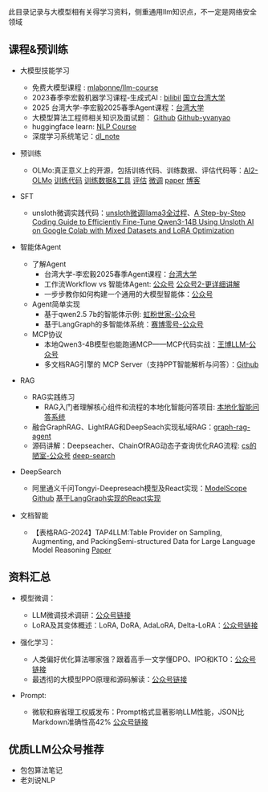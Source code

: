 此目录记录与大模型相有关得学习资料，侧重通用llm知识点，不一定是网络安全领域

## 课程&预训练
- 大模型技能学习
  - 免费大模型课程 : [mlabonne/llm-course](https://github.com/mlabonne/llm-course)
  - 2023春季李宏毅机器学习课程-生成式AI : [bilibil](https://www.bilibili.com/video/BV1NX4y1r7nP/?spm_id_from=333.999.0.0) [国立台湾大学](https://speech.ee.ntu.edu.tw/~hylee/index.php)
  - 2025 台湾大学-李宏毅2025春季Agent课程：[台湾大学](https://speech.ee.ntu.edu.tw/~hylee/ml/2025-spring.php)
  - 大模型算法工程师相关知识及面试题： [Github](https://github.com/wdndev/llm_interview_note/tree/main) [Github-yvanyao](https://yycsu.github.io/)
  - huggingface learn: [NLP Course](https://huggingface.co/learn)
  - 深度学习系统笔记：[dl_note](https://github.com/HarleysZhang/dl_note/tree/main)
- 预训练
  - OLMo:真正意义上的开源，包括训练代码、训练数据、评估代码等：[AI2-OLMo](https://mp.weixin.qq.com/s/uB6jxCWDTJhtFsh9Bc_DYQ) [训练代码](https://github.com/allenai/OLMo) [训练数据&工具](https://github.com/allenai/dolma) [评估](https://github.com/allenai/OLMo-Eval) [微调](https://github.com/allenai/open-instruct) [paper](https://arxiv.org/abs/2402.00838) [博客](https://blog.allenai.org/olmo-open-language-model-87ccfc95f580)

- SFT
  - unsloth微调实践代码：[unsloth微调llama3全过程](https://www.cnblogs.com/shanren/p/18251730)、[A Step-by-Step Coding Guide to Efficiently Fine-Tune Qwen3-14B Using Unsloth AI on Google Colab with Mixed Datasets and LoRA Optimization](https://www.marktechpost.com/2025/05/20/a-step-by-step-coding-guide-to-efficiently-fine-tune-qwen3-14b-using-unsloth-ai-on-google-colab-with-mixed-datasets-and-lora-optimization/)

- 智能体Agent
  - 了解Agent
    - 台湾大学-李宏毅2025春季Agent课程：[台湾大学](https://speech.ee.ntu.edu.tw/~hylee/ml/2025-spring.php)
    - 工作流Workflow vs 智能体Agent: [公众号](https://mp.weixin.qq.com/s/--oOMlbeqE98kE_yjksGmw?color_scheme=light)  [公众号2-更详细讲解](https://mp.weixin.qq.com/s/qyCLff0WG15bEQvjodF-GQ?color_scheme=light)
    - 一步步教你如何构建一个通用的大模型智能体：[公众号](https://mp.weixin.qq.com/s/fjVu-sDaOwz3yj3F_YiU9Q?color_scheme=light)  
  - Agent简单实现
    - 基于qwen2.5 7b的智能体示例: [虹粉世家-公众号](https://mp.weixin.qq.com/s/jaG_RhoyEafufmaD7W0Y1g?color_scheme=light)
    - 基于LangGraph的多智能体系统：[赛博零号-公众号](https://mp.weixin.qq.com/s/SDnaHu3_HYPHMU12Wb3naw?color_scheme=light)
  - MCP协议
    - 本地Qwen3-4B模型也能跑通MCP——MCP代码实战：[王博LLM-公众号](https://mp.weixin.qq.com/s/8rizKj9BZwIylEZ2Gt2_MQ?color_scheme=light)
    - 多文档RAG引擎的 MCP Server（支持PPT智能解析与问答）：[Github](https://github.com/pingcy/app_chatppt)
- RAG
  - RAG实践练习
    - RAG入门者理解核心组件和流程的本地化智能问答项目: [ 本地化智能问答系统](https://github.com/weiwill88/Local_Pdf_Chat_RAG/tree/main)
  - 融合GraphRAG、LightRAG和DeepSeach实现私域RAG：[graph-rag-agent](https://github.com/1517005260/graph-rag-agent)
  - 源码讲解：Deepseacher、ChainOfRAG动态子查询优化RAG流程: [cs的陋室-公众号](https://mp.weixin.qq.com/s/mU74l6oTLPhHTpz91nKDig?color_scheme=light) [deep-search](https://github.com/zilliztech/deep-searcher)

- DeepSearch
  - 阿里通义千问Tongyi-Deepreseach模型及React实现：[ModelScope](https://modelscope.cn/models/iic/Tongyi-DeepResearch-30B-A3B) [Github](https://github.com/pingcy/TongyiDeepResearch-LangGraph/tree/main) [基于LangGraph实现的React实现](https://github.com/pingcy/TongyiDeepResearch-LangGraph/tree/main)    
- 文档智能
    - 【表格RAG-2024】TAP4LLM:Table Provider on Sampling, Augmenting, and PackingSemi-structured Data for Large Language Model Reasoning [Paper](https://arxiv.org/pdf/2312.09039)

## 资料汇总
- 模型微调：
  - LLM微调技术调研：[公众号链接](https://mp.weixin.qq.com/s/Z0o6sMeHKaKevKJOdDE1sA)
  - LoRA及其变体概述：LoRA, DoRA, AdaLoRA, Delta-LoRA：[公众号链接](https://mp.weixin.qq.com/s/-_JqRklaRI9bD_6QQGKrjg)
- 强化学习：
  - 人类偏好优化算法哪家强？跟着高手一文学懂DPO、IPO和KTO：[公众号链接](https://mp.weixin.qq.com/s/BcWqUN7SSi8q4Tsr7bFmTQ)
  - 最透彻的大模型PPO原理和源码解读：[公众号链接](https://mp.weixin.qq.com/s/F70l-22guVeTukupqQmiFg)

- Prompt:
  - 微软和麻省理工权威发布：Prompt格式显著影响LLM性能，JSON比Markdown准确性高42% [公众号链接](https://mp.weixin.qq.com/s/Do3v_pX8IEaAe7EA1o7ycg)  
  

## 优质LLM公众号推荐
- 包包算法笔记
- 老刘说NLP
